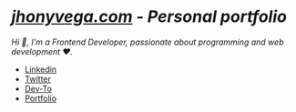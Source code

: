 # *[jhonyvega.com](https://jhonyvega.com) - Personal portfolio*

*Hi 👋, I'm a Frontend Developer, passionate about programming and web development ❤️.*

* [Linkedin](https://www.linkedin.com/in/jhony-vega/)
* [Twitter](https://twitter.com/JhonyV01)
* [Dev-To](https://dev.to/jhony)
* [Portfolio](https://jhonyvega.com) 
